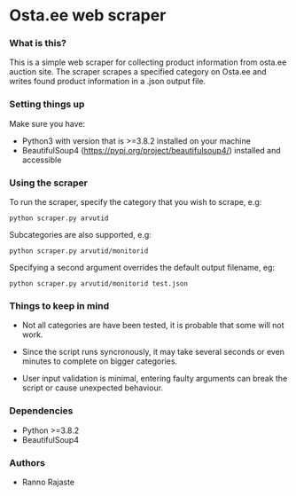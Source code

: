 # Osta.ee web scraper

### What is this?
This is a simple web scraper for collecting product information from osta.ee auction site.
The scraper scrapes a specified category on Osta.ee and writes found product information in a .json output file.

### Setting things up

Make sure you have:

* Python3 with version that is >=3.8.2 installed on your machine
* BeautifulSoup4 (https://pypi.org/project/beautifulsoup4/) installed and accessible
### Using the scraper

To run the scraper, specify the category that you wish to scrape, e.g:
```
python scraper.py arvutid
```
Subcategories are also supported, e.g:
```
python scraper.py arvutid/monitorid
```
Specifying a second argument overrides the default output filename, eg:
```
python scraper.py arvutid/monitorid test.json
```
### Things to keep in mind
* Not all categories are have been tested, it is probable that some will not work.

* Since the script runs syncronously, it may take several seconds or even minutes to complete on bigger categories. 

* User input validation is minimal, entering faulty arguments can break the script or cause unexpected behaviour.
### Dependencies
* Python >=3.8.2
* BeautifulSoup4
### Authors
* Ranno Rajaste
